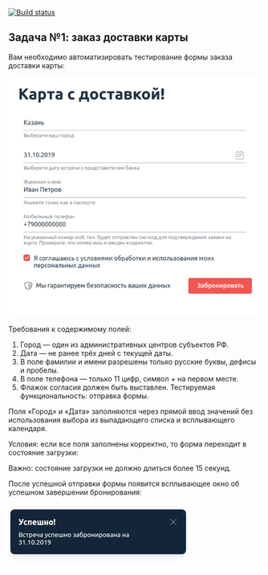 [![Build status](https://ci.appveyor.com/api/projects/status/a51faja3pk7gp6y7?svg=true)](https://ci.appveyor.com/project/DmitriyRonMan/selenide)

## Задача №1: заказ доставки карты ##

Вам необходимо автоматизировать тестирование формы заказа доставки карты:

![img.png](pic/img.png)

Требования к содержимому полей:

1. Город — один из административных центров субъектов РФ.
2. Дата — не ранее трёх дней с текущей даты.
3. В поле фамилии и имени разрешены только русские буквы, дефисы и пробелы.
4. В поле телефона — только 11 цифр, символ + на первом месте.
5. Флажок согласия должен быть выставлен.
   Тестируемая функциональность: отправка формы.

Поля «Город» и «Дата» заполняются через прямой ввод значений без использования выбора из выпадающего списка и
всплывающего календаря.

Условия: если все поля заполнены корректно, то форма переходит в состояние загрузки:

Важно: состояние загрузки не должно длиться более 15 секунд.

После успешной отправки формы появится всплывающее окно об успешном завершении бронирования:

![img_1.png](pic/img_1.png)
